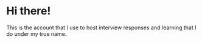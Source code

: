 # Hi there!
This is the account that I use to host interview responses and learning that I do under my true name.
